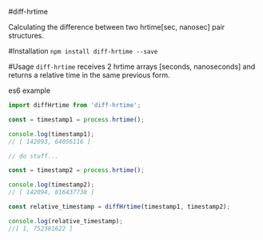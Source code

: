 #diff-hrtime

Calculating the difference between two hrtime[sec, nanosec] pair structures.

#Installation
```npm install diff-hrtime --save```

#Usage
```diff-hrtime``` receives 2 hrtime arrays [seconds, nanoseconds] and returns a relative time in the same previous form.

es6 example
```javascript
import diffHrtime from 'diff-hrtime';

const = timestamp1 = process.hrtime();

console.log(timestamp1); 
// [ 142093, 64056116 ]

// do stuff...

const = timestamp2 = process.hrtime();

console.log(timestamp2); 
// [ 142094, 816437738 ]

const relative_timestamp = diffHrtime(timestamp1, timestamp2);

console.log(relative_timestamp); 
//[ 1, 752381622 ]
